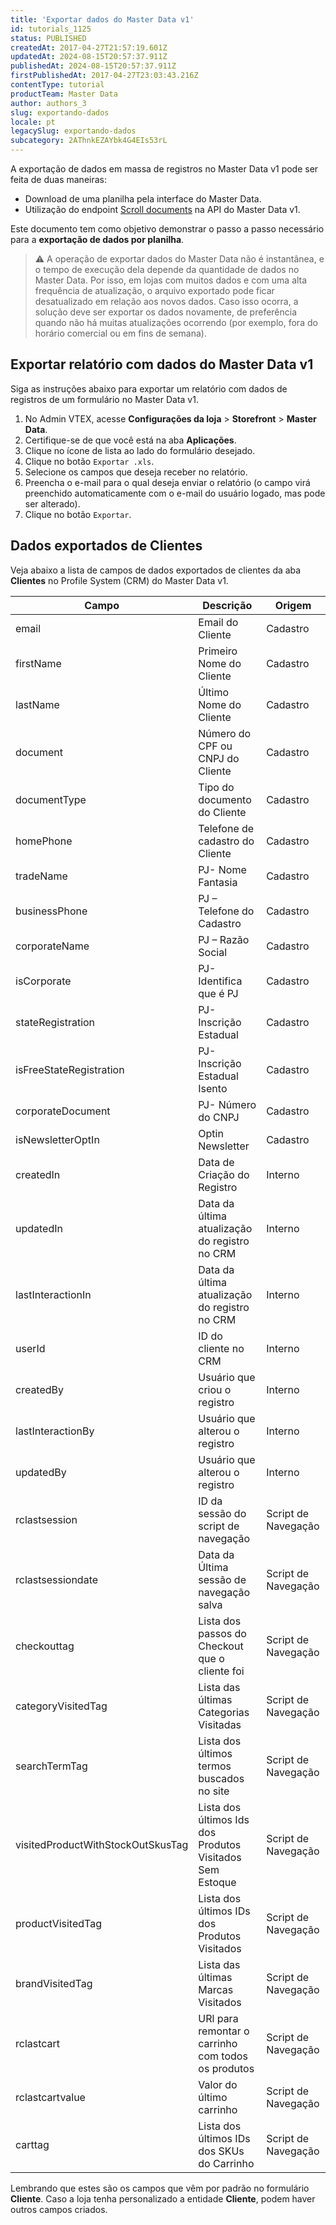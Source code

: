 ```yaml
---
title: 'Exportar dados do Master Data v1'
id: tutorials_1125
status: PUBLISHED
createdAt: 2017-04-27T21:57:19.601Z
updatedAt: 2024-08-15T20:57:37.911Z
publishedAt: 2024-08-15T20:57:37.911Z
firstPublishedAt: 2017-04-27T23:03:43.216Z
contentType: tutorial
productTeam: Master Data
author: authors_3
slug: exportando-dados
locale: pt
legacySlug: exportando-dados
subcategory: 2AThnkEZAYbk4G4EIs53rL
---
```


A exportação de dados em massa de registros no Master Data v1 pode ser feita de duas maneiras:

* Download de uma planilha pela interface do Master Data.
* Utilização do endpoint [Scroll documents](https://developers.vtex.com/docs/api-reference/masterdata-api#get-/api/dataentities/-acronym-/scroll) na API do Master Data v1.

Este documento tem como objetivo demonstrar o passo a passo necessário para a __exportação de dados por planilha__.

>⚠️ A operação de exportar dados do Master Data não é instantânea, e o tempo de execução dela depende da quantidade de dados no Master Data. Por isso, em lojas com muitos dados e com uma alta frequência de atualização, o arquivo exportado pode ficar desatualizado em relação aos novos dados. Caso isso ocorra, a solução deve ser exportar os dados novamente, de preferência quando não há muitas atualizações ocorrendo (por exemplo, fora do horário comercial ou em fins de semana).

## Exportar relatório com dados do Master Data v1

Siga as instruções abaixo para exportar um relatório com dados de registros de um formulário no Master Data v1.

1. No Admin VTEX, acesse **Configurações da loja** > **Storefront** > **Master Data**.
2. Certifique-se de que você está na aba **Aplicações**.
3. Clique no ícone de lista <i class="fas fa-bars"></i> ao lado do formulário desejado.
4. Clique no botão `Exportar .xls`.
6. Selecione os campos que deseja receber no relatório.
7. Preencha o e-mail para o qual deseja enviar o relatório (o campo virá preenchido automaticamente com o e-mail do usuário logado, mas pode ser alterado).
8. Clique no botão `Exportar`.

## Dados exportados de Clientes

Veja abaixo a lista de campos de dados exportados de clientes da aba **Clientes** no Profile System (CRM) do Master Data v1.

| Campo     | Descrição     | Origem     |
| ---------- | ---------- | ---------- |
| email       | Email do Cliente	       | Cadastro       |
| firstName       | Primeiro Nome do Cliente	       | Cadastro       |
| lastName       | Último Nome do Cliente	       | Cadastro       |
| document       | Número do CPF ou CNPJ do Cliente	       | Cadastro       |
| documentType       | Tipo do documento do Cliente	       | Cadastro       |
| homePhone       | Telefone de cadastro do Cliente	       | Cadastro       |
| tradeName       | PJ- Nome Fantasia	       | Cadastro       |
| businessPhone       | PJ – Telefone do Cadastro	       | Cadastro       |
| corporateName       | PJ – Razão Social	       | Cadastro       |
| isCorporate       | PJ- Identifica que é PJ	       | Cadastro       |
| stateRegistration       | PJ- Inscrição Estadual	       | Cadastro       |
| isFreeStateRegistration       | PJ- Inscrição Estadual Isento	       | Cadastro       |
| corporateDocument       | PJ- Número do CNPJ	       | Cadastro       |
| isNewsletterOptIn       | Optin Newsletter	       | Cadastro       |
| createdIn       | Data de Criação do Registro	       | Interno       |
| updatedIn       | Data da última atualização do registro no CRM	       | Interno       |
| lastInteractionIn       | Data da última atualização do registro no CRM	       | Interno       |
| userId       | ID do cliente no CRM	       | Interno       |
| createdBy       | Usuário que criou o registro	       | Interno       |
| lastInteractionBy       | Usuário que alterou o registro	       | Interno       |
| updatedBy       | Usuário que alterou o registro	       | Interno       |
| rclastsession       | ID da sessão do script de navegação	       | Script de Navegação       |
| rclastsessiondate       | Data da Última sessão de navegação salva	       | Script de Navegação       |
| checkouttag       | Lista dos passos do Checkout que o cliente foi	       | Script de Navegação       |
| categoryVisitedTag       | Lista das últimas Categorias Visitadas	       | Script de Navegação       |
| searchTermTag       | Lista dos últimos termos buscados no site	       | Script de Navegação       |
| visitedProductWithStockOutSkusTag       | Lista dos últimos Ids dos Produtos Visitados Sem Estoque	       | Script de Navegação       |
| productVisitedTag       | Lista dos últimos IDs dos Produtos Visitados	       | Script de Navegação       |
| brandVisitedTag       | Lista das últimas Marcas Visitados	       | Script de Navegação       |
| rclastcart       | URl para remontar o carrinho com todos os produtos	       | Script de Navegação       |
| rclastcartvalue       | Valor do último carrinho	       | Script de Navegação       |
| carttag       | Lista dos últimos IDs dos SKUs do Carrinho	       | Script de Navegação       |

Lembrando que estes são os campos que vêm por padrão no formulário **Cliente**. Caso a loja tenha personalizado a entidade __Cliente__, podem haver outros campos criados.
